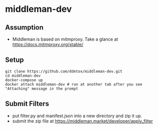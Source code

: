 # middleman-dev

## Assumption

- Middleman is based on mitmproxy. Take a glance at https://docs.mitmproxy.org/stable/

## Setup

```
git clone https://github.com/ddetox/middleman-dev.git
cd middleman-dev
docker-compose up
docker attach middleman-dev # run at another tab after you see "Attaching" message in the prompt
```

## Submit Filters

- put filter.py and manifest.json into a new directory and zip it up.
- submit the zip file at https://middleman.market/developer/apply_filter
